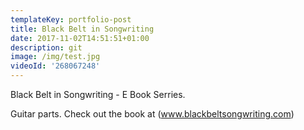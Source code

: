 ```yaml
---
templateKey: portfolio-post
title: Black Belt in Songwriting
date: 2017-11-02T14:51:51+01:00
description: git
image: /img/test.jpg
videoId: '268067248'
---
```

Black Belt in Songwriting - E Book Serries. 

Guitar parts. Check out the book at (www.blackbeltsongwriting.com)
